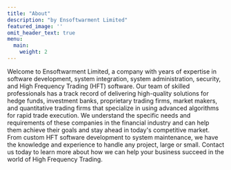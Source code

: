 ```yaml
---
title: "About"
description: "by Ensoftwarment Limited"
featured_image: ''
omit_header_text: true
menu:
  main:
    weight: 2
---
```

<!-- {{< figure src="/images/Victor_Hugo-Hunchback.jpg" title="Illustration from Victor Hugo et son temps (1881)" >}} -->

Welcome to Ensoftwarment Limited, a company with years of expertise in software development, system integration, system administration, security, and High Frequency Trading (HFT) software. Our team of skilled professionals has a track record of delivering high-quality solutions for hedge funds, investment banks, proprietary trading firms, market makers, and quantitative trading firms that specialize in using advanced algorithms for rapid trade execution. We understand the specific needs and requirements of these companies in the financial industry and can help them achieve their goals and stay ahead in today's competitive market. From custom HFT software development to system maintenance, we have the knowledge and experience to handle any project, large or small. Contact us today to learn more about how we can help your business succeed in the world of High Frequency Trading.
